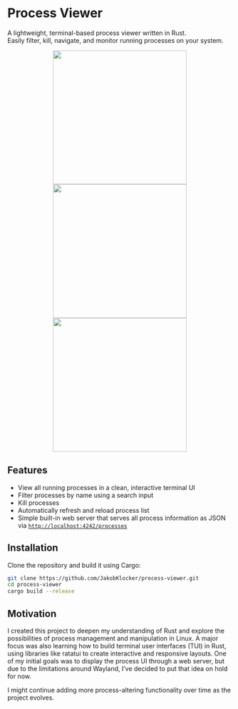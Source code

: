 # Process Viewer

A lightweight, terminal-based process viewer written in Rust.  
Easily filter, kill, navigate, and monitor running processes on your system.

<p align="center">
  <img src="https://github.com/user-attachments/assets/33ba5a18-576e-4a61-97f8-08bacfc109b9" width="300"/>
  <img src="https://github.com/user-attachments/assets/b7b3fd4b-ffd0-4b60-9c3b-98a943cd5bed" width="300"/>
  <img src="https://github.com/user-attachments/assets/91ea83ff-7223-43eb-b5d8-636038ea5137" width="300"/>
</p>

## Features

- View all running processes in a clean, interactive terminal UI
- Filter processes by name using a search input
- Kill processes
- Automatically refresh and reload process list
- Simple built-in web server that serves all process information as JSON via [`http://localhost:4242/processes`](http://localhost:4242/processes)

## Installation

Clone the repository and build it using Cargo:

```bash
git clone https://github.com/JakobKlocker/process-viewer.git
cd process-viewer
cargo build --release
```
## Motivation

I created this project to deepen my understanding of Rust and explore the possibilities of process management and manipulation in Linux.
A major focus was also learning how to build terminal user interfaces (TUI) in Rust, using libraries like ratatui to create interactive and responsive layouts.
One of my initial goals was to display the process UI through a web server, but due to the limitations around Wayland, I’ve decided to put that idea on hold for now.

I might continue adding more process-altering functionality over time as the project evolves.

